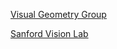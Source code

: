 [Visual Geometry Group](http://www.robots.ox.ac.uk/~vgg/publications/)

[Sanford Vision Lab](http://vision.stanford.edu/)